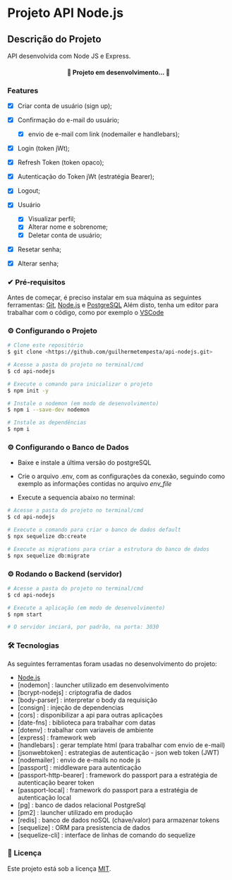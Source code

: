 # Projeto API Node.js

## Descrição do Projeto
<p align="left"> API desenvolvida com Node JS e Express. </p>


<h4 align="center"> 
	🚧  Projeto em desenvolvimento...  🚧
</h4>


### Features

- [x] Criar conta de usuário (sign up);
- [x] Confirmação do e-mail do usuário;
    - [x] envio de e-mail com link (nodemailer e handlebars); 
- [x] Login (token jWt);
- [x] Refresh Token (token opaco);
- [x] Autenticação do Token jWt (estratégia Bearer);
- [x] Logout;
- [x] Usuário 
    - [x] Visualizar perfil;
    - [x] Alterar nome e sobrenome;
    - [x] Deletar conta de usuário;
- [x] Resetar senha;
- [x] Alterar senha;


### ✔ Pré-requisitos

Antes de começar, é preciso instalar em sua máquina as seguintes ferramentas:
[Git](https://git-scm.com), [Node.js](https://nodejs.org/en/) e [PostgreSQL](https://www.postgresql.org/) 
Além disto, tenha um editor para trabalhar com o código, como por exemplo o [VSCode](https://code.visualstudio.com/)


### ⚙ Configurando o Projeto

```bash
# Clone este repositório
$ git clone <https://github.com/guilhermetempesta/api-nodejs.git>

# Acesse a pasta do projeto no terminal/cmd
$ cd api-nodejs

# Execute o comando para inicializar o projeto
$ npm init -y

# Instale o nodemon (em modo de desenvolvimento)
$ npm i --save-dev nodemon

# Instale as dependências
$ npm i
```


### ⚙ Configurando o Banco de Dados

- Baixe e instale a última versão do postgreSQL

- Crie o arquivo .env, com as configurações da conexão, seguindo como exemplo as informações contidas no arquivo <i> env_file </i> 

- Execute a sequencia abaixo no terminal: 

```bash
# Acesse a pasta do projeto no terminal/cmd
$ cd api-nodejs

# Execute o comando para criar o banco de dados default
$ npx sequelize db:create 

# Execute as migrations para criar a estrutura do banco de dados
$ npx sequelize db:migrate
```


### ⚙ Rodando o Backend (servidor)

```bash
# Acesse a pasta do projeto no terminal/cmd
$ cd api-nodejs

# Execute a aplicação (em modo de desenvolvimento)
$ npm start

# O servidor inciará, por padrão, na porta: 3030
```

### 🛠 Tecnologias

As seguintes ferramentas foram usadas no desenvolvimento do projeto:

- [Node.js](https://nodejs.org/en/)
- [nodemon] : launcher utilizado em desenvolvimento 
- [bcrypt-nodejs] : criptografia de dados
- [body-parser] : interpretar o body da requisição
- [consign] : injeção de dependencias
- [cors] : disponibilizar a api para outras aplicações
- [date-fns] : biblioteca para trabalhar com datas
- [dotenv] : trabalhar com variaveis de ambiente
- [express]	: framework web
- [handlebars] : gerar template html (para trabalhar com envio de e-mail)
- [jsonwebtoken] : estrategias de autenticação - json web token (JWT)
- [nodemailer] : envio de e-mails no node js
- [passport] : middleware para autenticação
- [passport-http-bearer] : framework do passport para a estratégia de autenticação bearer token
- [passport-local] : framework do passport para a estratégia de autenticação local
- [pg] :  banco de dados relacional PostgreSql
- [pm2] : launcher utilizado em produção
- [redis] : banco de dados noSQL (chave/valor) para armazenar tokens
- [sequelize] : ORM para presistencia de dados
- [sequelize-cli] : interface de linhas de comando do sequelize


### 📜 Licença
Este projeto está sob a licença [MIT](https://opensource.org/licenses/MIT).
